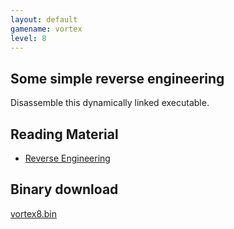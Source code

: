 ```yaml
---
layout: default
gamename: vortex
level: 8
---
```

Some simple reverse engineering
-------------------------------
Disassemble this dynamically linked executable.

Reading Material
----------------
- [Reverse Engineering][]

Binary download
---------------
[vortex8.bin][]

[Reverse Engineering]: https://web.archive.org/web/20160315083251/http://althing.cs.dartmouth.edu/local/www.acm.uiuc.edu/sigmil/RevEng/
[vortex8.bin]: vortex8.bin
